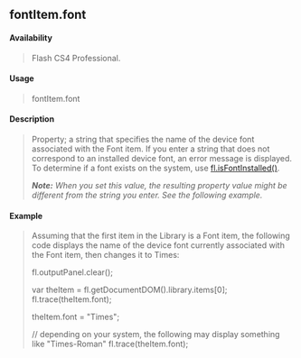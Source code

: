 ## fontItem.font

#### Availability

> Flash CS4 Professional.

#### Usage

> fontItem.font

#### Description

> Property; a string that specifies the name of the device font associated with the Font item. If you enter a string that does not correspond to an installed device font, an error message is displayed. To determine if a font exists on the system, use [fl.isFontInstalled()](#_bookmark498).
>
> ***Note:** When you set this value, the resulting property value might be different from the string you enter. See the following example.*

#### Example

> Assuming that the first item in the Library is a Font item, the following code displays the name of the device font currently associated with the Font item, then changes it to Times:
>
> fl.outputPanel.clear();
>
> var theItem = fl.getDocumentDOM().library.items\[0\]; fl.trace(theItem.font);
>
> theItem.font = "Times";
>
> // depending on your system, the following may display something like "Times-Roman" fl.trace(theItem.font);
